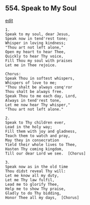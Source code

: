 
## 554.  Speak to My Soul
[edit](https://docs.google.com/document/d/1e2Ajb3z4wB3LWO63Tn8qCgHuH01hv0f2/edit?mode=html)



    1.
    Speak to my soul, dear Jesus,
    Speak now in tend'rest tone;
    Whisper in loving kindness;
    "Thou art not left alone,"
    Open my heart to hear Thee,
    Quickly to hear Thy voice,
    Fill Thou my soul with praises
    Let me in Thee rejoice.

    Chorus:
    Speak Thou in softest whispers,
    Whispers of love to me;
    "Thou shalt be always conq'ror 
    Thou shalt be always free.
    Speak Thou to me each day, Lord,
    Always in tend'rest tone,
    Let me now hear Thy whisper,"
    "Thou art not left alone."

    2.
    Speak to Thy children ever,
    Lead in the holy way;
    Fill them with joy and gladness,
    Teach them to watch and pray,
    May they in consecration
    Yield their whole lives to Thee,
    Hasten Thy coming kingdom,
    Till our dear Lord we see.  [Chorus]

    3.
    Speak now as in the old time
    Thou didst reveal Thy will:
    Let me know all my duty,
    Let me Thy law fulfil,
    Lead me to glorify Thee,
    Help me to show Thy praise,
    Gladly to do Thy bidding, 
    Honor Thee all my days,  [Chorus]
